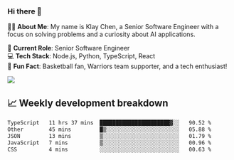 ### Hi there 👋

👨‍💻 **About Me**: My name is Klay Chen, a Senior Software Engineer with a focus on solving problems and a curiosity about AI applications.

💼 **Current Role**: Senior Software Engineer  
💻 **Tech Stack**: Node.js, Python, TypeScript, React  
🏀 **Fun Fact**: Basketball fan, Warriors team supporter, and a tech enthusiast!

<img align="center" src="https://github-readme-stats.vercel.app/api?username=nameczz&show_icons=true&hide_title=true&theme=dracula" />

## 📈 Weekly development breakdown

<!--START_SECTION:waka-->

```txt
TypeScript   11 hrs 37 mins  ██████████████████████▓░░   90.52 %
Other        45 mins         █▒░░░░░░░░░░░░░░░░░░░░░░░   05.88 %
JSON         13 mins         ▒░░░░░░░░░░░░░░░░░░░░░░░░   01.79 %
JavaScript   7 mins          ▒░░░░░░░░░░░░░░░░░░░░░░░░   00.96 %
CSS          4 mins          ░░░░░░░░░░░░░░░░░░░░░░░░░   00.63 %
```

<!--END_SECTION:waka-->
